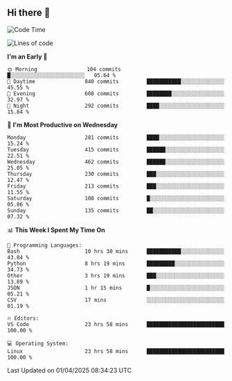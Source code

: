 ## Hi there 👋

<!--
**Wangmerlyn/Wangmerlyn** is a ✨ _special_ ✨ repository because its `README.md` (this file) appears on your GitHub profile.

Here are some ideas to get you started:

- 🔭 I’m currently working on ...
- 🌱 I’m currently learning ...
- 👯 I’m looking to collaborate on ...
- 🤔 I’m looking for help with ...
- 💬 Ask me about ...
- 📫 How to reach me: ...
- 😄 Pronouns: ...
- ⚡ Fun fact: ...
-->
<!--START_SECTION:waka-->
![Code Time](http://img.shields.io/badge/Code%20Time-150%20hrs%2012%20mins-blue)

![Lines of code](https://img.shields.io/badge/From%20Hello%20World%20I%27ve%20Written-9.7%20million%20lines%20of%20code-blue)

**I'm an Early 🐤** 

```text
🌞 Morning                104 commits         █░░░░░░░░░░░░░░░░░░░░░░░░   05.64 % 
🌆 Daytime                840 commits         ███████████░░░░░░░░░░░░░░   45.55 % 
🌃 Evening                608 commits         ████████░░░░░░░░░░░░░░░░░   32.97 % 
🌙 Night                  292 commits         ████░░░░░░░░░░░░░░░░░░░░░   15.84 % 
```
📅 **I'm Most Productive on Wednesday** 

```text
Monday                   281 commits         ████░░░░░░░░░░░░░░░░░░░░░   15.24 % 
Tuesday                  415 commits         ██████░░░░░░░░░░░░░░░░░░░   22.51 % 
Wednesday                462 commits         ██████░░░░░░░░░░░░░░░░░░░   25.05 % 
Thursday                 230 commits         ███░░░░░░░░░░░░░░░░░░░░░░   12.47 % 
Friday                   213 commits         ███░░░░░░░░░░░░░░░░░░░░░░   11.55 % 
Saturday                 108 commits         █░░░░░░░░░░░░░░░░░░░░░░░░   05.86 % 
Sunday                   135 commits         ██░░░░░░░░░░░░░░░░░░░░░░░   07.32 % 
```


📊 **This Week I Spent My Time On** 

```text
💬 Programming Languages: 
Bash                     10 hrs 30 mins      ███████████░░░░░░░░░░░░░░   43.84 % 
Python                   8 hrs 19 mins       █████████░░░░░░░░░░░░░░░░   34.73 % 
Other                    3 hrs 19 mins       ███░░░░░░░░░░░░░░░░░░░░░░   13.89 % 
JSON                     1 hr 15 mins        █░░░░░░░░░░░░░░░░░░░░░░░░   05.21 % 
CSV                      17 mins             ░░░░░░░░░░░░░░░░░░░░░░░░░   01.19 % 

🔥 Editors: 
VS Code                  23 hrs 58 mins      █████████████████████████   100.00 % 

💻 Operating System: 
Linux                    23 hrs 58 mins      █████████████████████████   100.00 % 
```


 Last Updated on 01/04/2025 08:34:23 UTC
<!--END_SECTION:waka-->
